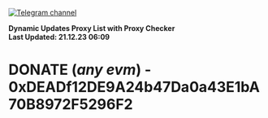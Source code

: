 [![Telegram channel](https://img.shields.io/endpoint?url=https://runkit.io/damiankrawczyk/telegram-badge/branches/master?url=https://t.me/n4z4v0d)](https://t.me/n4z4v0d) 

**Dynamic Updates Proxy List with Proxy Checker**  
**Last Updated: 21.12.23 06:09**

# DONATE (_any evm_) - 0xDEADf12DE9A24b47Da0a43E1bA70B8972F5296F2
